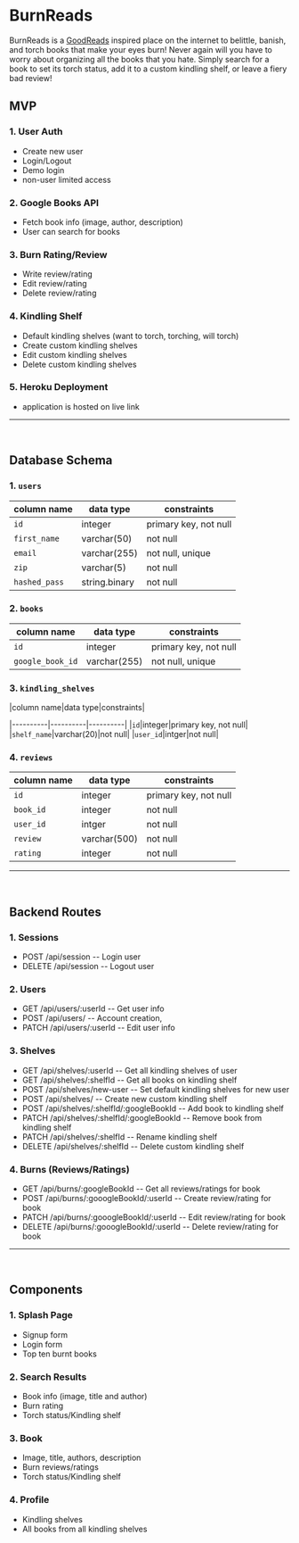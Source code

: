 # BurnReads
BurnReads is a [GoodReads](https://www.goodreads.com/) inspired place on the internet to belittle, banish, and torch books that make your eyes burn! Never again will you have to worry about organizing all the books that you hate.
Simply search for a book to set its torch status, add it to a custom kindling shelf, or leave a fiery bad review! 

## MVP

### 1. User Auth

- Create new user
- Login/Logout
- Demo login
- non-user limited access

### 2. Google Books API
- Fetch book info (image, author, description)
- User can search for books

### 3. Burn Rating/Review

- Write review/rating
- Edit review/rating
- Delete review/rating

### 4. Kindling Shelf

- Default kindling shelves (want to torch, torching, will torch)
- Create custom kindling shelves
- Edit custom kindling shelves
- Delete custom kindling shelves

### 5. Heroku Deployment
- application is hosted on live link

---
<br/>

## Database Schema

### 1. `users`
|column name|data type|constraints|
|----------|----------|----------|
|`id`|integer|primary key, not null|
|`first_name`|varchar(50)|not null|
|`email`|varchar(255)|not null, unique|
|`zip`|varchar(5)|not null|
|`hashed_pass`|string.binary|not null|

### 2. `books`
|column name|data type|constraints|
|----------|----------|----------|
|`id`|integer|primary key, not null|
|`google_book_id`|varchar(255)|not null, unique|


### 3. `kindling_shelves`
|column name|data type|constraints|

|----------|----------|----------|
|`id`|integer|primary key, not null|
|`shelf_name`|varchar(20)|not null|
|`user_id`|intger|not null|


### 4. `reviews`
|column name|data type|constraints|
|----------|----------|----------|
|`id`|integer|primary key, not null|
|`book_id`|integer|not null|
|`user_id`|intger|not null|
|`review`|varchar(500)|not null|
|`rating`|integer|not null|

---
<br/>

## Backend Routes
### 1. Sessions
- POST /api/session -- Login user
- DELETE /api/session -- Logout user

### 2. Users
- GET /api/users/:userId -- Get user info
- POST /api/users/ -- Account creation, 
- PATCH /api/users/:userId -- Edit user info

### 3. Shelves
- GET /api/shelves/:userId -- Get all kindling shelves of user
- GET /api/shelves/:shelfId -- Get all books on kindling shelf
- POST /api/shelves/new-user -- Set default kindling shelves for new user
- POST /api/shelves/ -- Create new custom kindling shelf
- POST /api/shelves/:shelfId/:googleBookId -- Add book to kindling shelf
- PATCH /api/shelves/:shelfId/:googleBookId -- Remove book from kindling shelf
- PATCH /api/shelves/:shelfId -- Rename kindling shelf
- DELETE /api/shelves/:shelfId -- Delete custom kindling shelf


### 4. Burns (Reviews/Ratings)
- GET /api/burns/:googleBookId -- Get all reviews/ratings for book
- POST /api/burns/:gooogleBookId/:userId -- Create review/rating for book
- PATCH /api/burns/:gooogleBookId/:userId -- Edit review/rating for book
- DELETE /api/burns/:gooogleBookId/:userId -- Delete review/rating for book

---
<br/>

## Components
### 1. Splash Page
- Signup form
- Login form
- Top ten burnt books

### 2. Search Results
- Book info (image, title and author)
- Burn rating
- Torch status/Kindling shelf

### 3. Book
- Image, title, authors, description
- Burn reviews/ratings
- Torch status/Kindling shelf

### 4. Profile
- Kindling shelves
- All books from all kindling shelves





